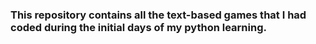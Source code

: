 ### This repository contains all the text-based games that I had coded during the initial days of my python learning.